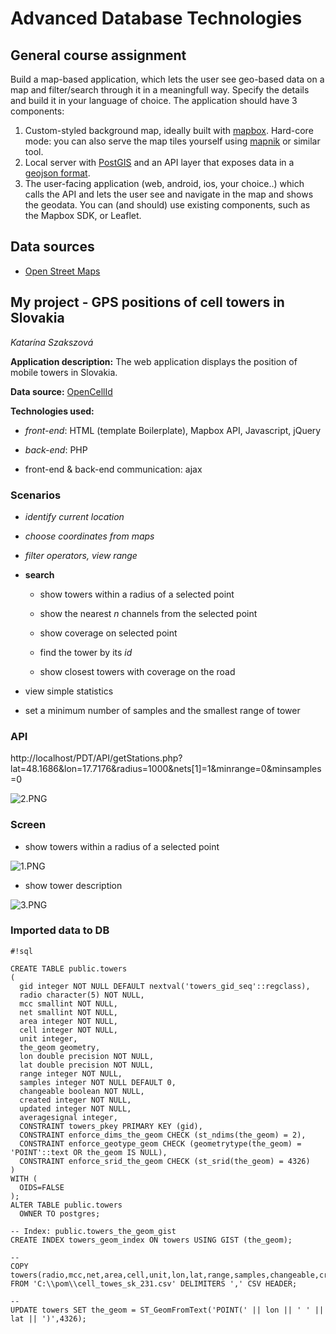 # Advanced Database Technologies #

## General course assignment ##

Build a map-based application, which lets the user see geo-based data on a map and filter/search through it in a meaningfull way. Specify the details and build it in your language of choice. The application should have 3 components:

1. Custom-styled background map, ideally built with [mapbox](http://mapbox.com). Hard-core mode: you can also serve the map tiles yourself using [mapnik](http://mapnik.org/) or similar tool.
1. Local server with [PostGIS](http://postgis.net/) and an API layer that exposes data in a [geojson format](http://geojson.org/).
1. The user-facing application (web, android, ios, your choice..) which calls the API and lets the user see and navigate in the map and shows the geodata. You can (and should) use existing components, such as the Mapbox SDK, or Leaflet.

## Data sources ##

* [Open Street Maps](https://www.openstreetmap.org/)

## My project - GPS positions of cell towers in Slovakia ##

*Katarína Szakszová*

**Application description:** The web application displays the position of mobile towers in Slovakia.

**Data source:** [OpenCellId](http://opencellid.org/)

**Technologies used:** 

* *front-end*: HTML (template Boilerplate), Mapbox API, Javascript, jQuery

* *back-end*: PHP

* front-end & back-end communication: ajax

### Scenarios ###

* *identify current location*

* *choose coordinates from maps*

* *filter operators, view range*

* **search**

    * show towers within a radius of a selected point

    * show the nearest *n* channels from the selected point
    
    * show coverage on selected point

    * find the tower by its *id*

    * show closest towers with coverage on the road

* view simple statistics

* set a minimum number of samples and the smallest range of tower

### API ###

http://localhost/PDT/API/getStations.php?lat=48.1686&lon=17.7176&radius=1000&nets[1]=1&minrange=0&minsamples=0

![2.PNG](https://bitbucket.org/repo/Rdo79d/images/3881956315-2.PNG)


### Screen ###

* show towers within a radius of a selected point

![1.PNG](https://bitbucket.org/repo/Rdo79d/images/4255751641-1.PNG)

* show tower description

![3.PNG](https://bitbucket.org/repo/Rdo79d/images/2220296185-3.PNG)

### Imported data to DB ###


```
#!sql

CREATE TABLE public.towers
(
  gid integer NOT NULL DEFAULT nextval('towers_gid_seq'::regclass),
  radio character(5) NOT NULL,
  mcc smallint NOT NULL,
  net smallint NOT NULL,
  area integer NOT NULL,
  cell integer NOT NULL,
  unit integer,
  the_geom geometry,
  lon double precision NOT NULL,
  lat double precision NOT NULL,
  range integer NOT NULL,
  samples integer NOT NULL DEFAULT 0,
  changeable boolean NOT NULL,
  created integer NOT NULL,
  updated integer NOT NULL,
  averagesignal integer,
  CONSTRAINT towers_pkey PRIMARY KEY (gid),
  CONSTRAINT enforce_dims_the_geom CHECK (st_ndims(the_geom) = 2),
  CONSTRAINT enforce_geotype_geom CHECK (geometrytype(the_geom) = 'POINT'::text OR the_geom IS NULL),
  CONSTRAINT enforce_srid_the_geom CHECK (st_srid(the_geom) = 4326)
)
WITH (
  OIDS=FALSE
);
ALTER TABLE public.towers
  OWNER TO postgres;

-- Index: public.towers_the_geom_gist
CREATE INDEX towers_geom_index ON towers USING GIST (the_geom);

--
COPY towers(radio,mcc,net,area,cell,unit,lon,lat,range,samples,changeable,created,updated,averageSignal) FROM 'C:\\pom\\cell_towes_sk_231.csv' DELIMITERS ',' CSV HEADER;

--
UPDATE towers SET the_geom = ST_GeomFromText('POINT(' || lon || ' ' || lat || ')',4326);


```
